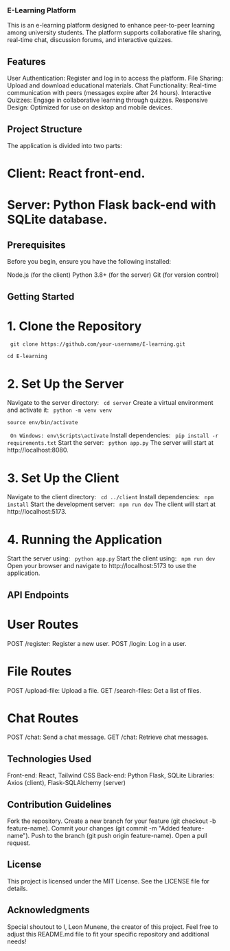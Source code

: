 ### E-Learning Platform
This is an e-learning platform designed to enhance peer-to-peer learning among university students. The platform supports collaborative file sharing, real-time chat, discussion forums, and interactive quizzes.

## Features
User Authentication: Register and log in to access the platform.
File Sharing: Upload and download educational materials.
Chat Functionality: Real-time communication with peers (messages expire after 24 hours).
Interactive Quizzes: Engage in collaborative learning through quizzes.
Responsive Design: Optimized for use on desktop and mobile devices.

## Project Structure
The application is divided into two parts:
# Client: React front-end.
# Server: Python Flask back-end with SQLite database.

## Prerequisites
Before you begin, ensure you have the following installed:

Node.js (for the client)
Python 3.8+ (for the server)
Git (for version control)

## Getting Started
# 1. Clone the Repository
`
git clone https://github.com/your-username/E-learning.git`

`cd E-learning`
# 2. Set Up the Server
Navigate to the server directory:
`
cd server`
Create a virtual environment and activate it:
`
python -m venv venv`

`source env/bin/activate `

` On Windows: env\Scripts\activate`
Install dependencies:
`
pip install -r requirements.txt`
Start the server:
`
python app.py`
The server will start at http://localhost:8080.
# 3. Set Up the Client
Navigate to the client directory:
`
cd ../client`
Install dependencies:
`
npm install`
Start the development server:
`
npm run dev`
The client will start at http://localhost:5173.
# 4. Running the Application
Start the server using:
`
python app.py`
Start the client using:
`
npm run dev`
Open your browser and navigate to http://localhost:5173 to use the application.

## API Endpoints
# User Routes
POST /register: Register a new user.
POST /login: Log in a user.
# File Routes
POST /upload-file: Upload a file.
GET /search-files: Get a list of files.
# Chat Routes
POST /chat: Send a chat message.
GET /chat: Retrieve chat messages.

## Technologies Used
Front-end: React, Tailwind CSS
Back-end: Python Flask, SQLite
Libraries: Axios (client), Flask-SQLAlchemy (server)

## Contribution Guidelines
Fork the repository.
Create a new branch for your feature (git checkout -b feature-name).
Commit your changes (git commit -m "Added feature-name").
Push to the branch (git push origin feature-name).
Open a pull request.

## License
This project is licensed under the MIT License. See the LICENSE file for details.

## Acknowledgments
Special shoutout to I, Leon Munene, the creator of this project.
Feel free to adjust this README.md file to fit your specific repository and additional needs!
